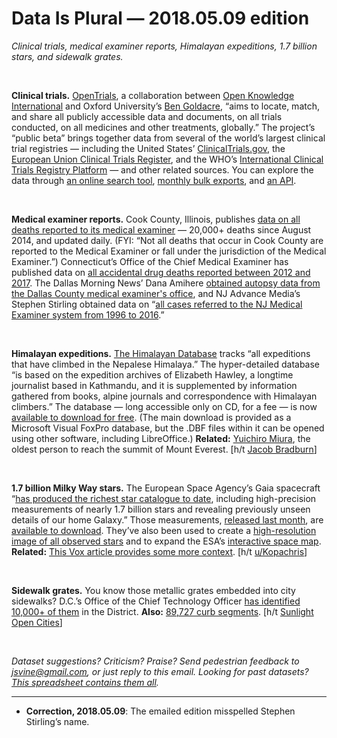 Data Is Plural — 2018.05.09 edition
===================================

*Clinical trials, medical examiner reports, Himalayan expeditions, 1.7 billion stars, and sidewalk grates.*

&nbsp;

**Clinical trials.** [OpenTrials](https://opentrials.net/), a collaboration between [Open Knowledge International](https://okfn.org/) and Oxford University’s [Ben Goldacre](http://www.badscience.net/about-dr-ben-goldacre/), “aims to locate, match, and share all publicly accessible data and documents, on all trials conducted, on all medicines and other treatments, globally.” The project’s “public beta” brings together data from several of the world’s largest clinical trial registries — including the United States’ [ClinicalTrials.gov](https://clinicaltrials.gov/), the [European Union Clinical Trials Register](https://www.clinicaltrialsregister.eu/ctr-search/search), and the WHO’s [International Clinical Trials Registry Platform](http://www.who.int/ictrp/en/) — and other related sources. You can explore the data through [an online search tool](https://explorer.opentrials.net/), [monthly bulk exports](https://explorer.opentrials.net/data), and [an API](https://opentrials.net/2016/10/18/opentrials-api-information/).

&nbsp;

**Medical examiner reports.** Cook County, Illinois, publishes [data on all deaths reported to its medical examiner](https://datacatalog.cookcountyil.gov/Public-Safety/Medical-Examiner-Case-Archive/cjeq-bs86) — 20,000+ deaths since August 2014, and updated daily. (FYI: “Not all deaths that occur in Cook County are reported to the Medical Examiner or fall under the jurisdiction of the Medical Examiner.”) Connecticut’s Office of the Chief Medical Examiner has published data on [all accidental drug deaths reported between 2012 and 2017](https://data.ct.gov/Health-and-Human-Services/Accidental-Drug-Related-Deaths-2012-2017/rybz-nyjw). The Dallas Morning News’ Dana Amihere [obtained autopsy data from the Dallas County medical examiner's office](https://github.com/write-this-way/dallas-co-autopsies), and NJ Advance Media’s Stephen Stirling obtained data on “[all cases referred to the NJ Medical Examiner system from 1996 to 2016](https://data.world/stevestirling/n-j-medical-examiner-data).”

&nbsp;

**Himalayan expeditions.** [The Himalayan Database](http://himalayandatabase.com/index.html) tracks “all expeditions that have climbed in the Nepalese Himalaya.” The hyper-detailed database “is based on the expedition archives of Elizabeth Hawley, a longtime journalist based in Kathmandu, and it is supplemented by information gathered from books, alpine journals and correspondence with Himalayan climbers.” The database — long accessible only on CD, for a fee — is now [available to download for free](http://himalayandatabase.com/downloads.html). (The main download is provided as a Microsoft Visual FoxPro database, but the .DBF files within it can be opened using other software, including LibreOffice.) **Related:** [Yuichiro Miura](https://en.wikipedia.org/wiki/Yuichiro_Miura), the oldest person to reach the summit of Mount Everest. [h/t [Jacob Bradburn](https://twitter.com/JacobBradburnIO)]

&nbsp;

**1.7 billion Milky Way stars.** The European Space Agency’s Gaia spacecraft “[has produced the richest star catalogue to date](http://www.esa.int/Our_Activities/Space_Science/Gaia/Gaia_creates_richest_star_map_of_our_Galaxy_and_beyond), including high-precision measurements of nearly 1.7 billion stars and revealing previously unseen details of our home Galaxy.” Those measurements, [released last month](https://www.cosmos.esa.int/web/gaia/dr2), are [available to download](https://gea.esac.esa.int/archive/). They’ve also been used to create a [high-resolution image of all observed stars](https://www.esa.int/spaceinimages/Images/2018/04/Gaia_s_sky_in_colour2) and to expand the ESA’s [interactive space map](http://sky.esa.int/). **Related:** [This Vox article provides some more context](https://www.vox.com/science-and-health/2018/4/26/17281640/gaia-3d-map-milky-way-sky-map). [h/t [u/Kopachris](https://www.reddit.com/r/datasets/comments/8ev47w/astrometric_data_for_17_billion_stars_in_the/)]

&nbsp;

**Sidewalk grates.** You know those metallic grates embedded into city sidewalks? D.C.’s Office of the Chief Technology Officer [has identified 10,000+ of them](http://opendata.dc.gov/datasets/sidewalk-grates) in the District. **Also:** [89,727 curb segments](http://opendata.dc.gov/datasets/curbs?geometry=-77.04,38.897,-77.024,38.9). [h/t [Sunlight Open Cities](https://twitter.com/SunlightCities/status/992422225667031040)]

&nbsp;

*Dataset suggestions? Criticism? Praise? Send pedestrian feedback to <jsvine@gmail.com>, or just reply to this email. Looking for past datasets? [This spreadsheet contains them all](https://docs.google.com/spreadsheets/d/1wZhPLMCHKJvwOkP4juclhjFgqIY8fQFMemwKL2c64vk).*

---

- **Correction, 2018.05.09**: The emailed edition misspelled Stephen Stirling’s name.
